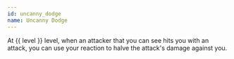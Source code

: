 ```yaml
---
id: uncanny_dodge
name: Uncanny Dodge
---
```

At {{ level }} level, when an attacker that you can see hits you with an attack, you can use your reaction to halve the attack's damage against you.
